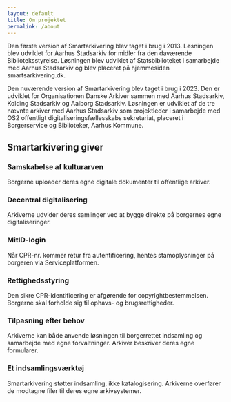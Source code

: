 ```yaml
---
layout: default
title: Om projektet
permalink: /about
---
```


Den første version af Smartarkivering blev taget i brug i 2013. Løsningen blev udviklet for Aarhus Stadsarkiv for midler fra den daværende Biblioteksstyrelse. Løsningen blev udviklet af Statsbiblioteket i samarbejde med Aarhus Stadsarkiv og blev placeret på hjemmesiden smartsarkivering.dk.

Den nuværende version af Smartarkivering blev taget i brug i 2023. Den er udviklet for Organisationen Danske Arkiver sammen med Aarhus Stadsarkiv, Kolding Stadsarkiv og Aalborg Stadsarkiv. Løsningen er udviklet af de tre nævnte arkiver med Aarhus Stadsarkiv som projektleder i samarbejde med OS2 offentligt digitaliseringsfællesskabs sekretariat, placeret i Borgerservice og Biblioteker, Aarhus Kommune.

<h2 class="benefits-header">Smartarkivering giver</h2>

<div class="two-cols">
    <div>
        <h3>Samskabelse af kulturarven</h3>
        <p>Borgerne uploader deres egne digitale dokumenter til offentlige arkiver.</p>
    </div>
    <div>
        <h3>Decentral digitalisering</h3>
        <p>Arkiverne udvider deres samlinger ved at bygge direkte på borgernes egne digitaliseringer.</p>
    </div>
    <div>
        <h3>MitID-login</h3>
        <p>Når CPR-nr. kommer retur fra autentificering, hentes stamoplysninger på borgeren via Serviceplatformen.</p>
    </div>  
    <div>
        <h3>Rettighedsstyring</h3>
        <p>Den sikre CPR-identificering er afgørende for copyrightbestemmelsen. Borgerne skal forholde sig til ophavs- og brugsrettigheder.</p>
    </div>
    <div>
        <h3>Tilpasning efter behov</h3>
        <p>Arkiverne kan både anvende løsningen til borgerrettet indsamling og samarbejde med egne forvaltninger. Arkiver beskriver deres egne formularer.</p>
    </div>
    <div>
        <h3>Et indsamlingsværktøj</h3>
        <p>Smartarkivering støtter indsamling, ikke katalogisering. Arkiverne overfører de modtagne filer til deres egne arkivsystemer.</p>
    </div>
</div>
